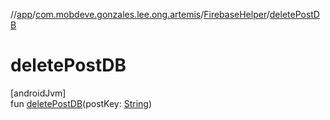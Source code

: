 //[app](../../../index.md)/[com.mobdeve.gonzales.lee.ong.artemis](../index.md)/[FirebaseHelper](index.md)/[deletePostDB](delete-post-d-b.md)

# deletePostDB

[androidJvm]\
fun [deletePostDB](delete-post-d-b.md)(postKey: [String](https://kotlinlang.org/api/latest/jvm/stdlib/kotlin/-string/index.html))
